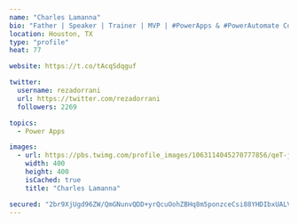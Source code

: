 ```yaml
---
name: "Charles Lamanna"
bio: "Father | Speaker | Trainer | MVP | #PowerApps & #PowerAutomate Community Super User | YouTuber Right-pointing triangle http://youtube.com/c/rezadorrani | Learn - Share - Clockwise rightwards and leftwards open circle arrows"
location: Houston, TX
type: "profile"
heat: 77

website: https://t.co/tAcqSdqguf

twitter:
  username: rezadorrani
  url: https://twitter.com/rezadorrani
  followers: 2269

topics:
  - Power Apps

images:
  - url: https://pbs.twimg.com/profile_images/1063114045270777856/qeT-jpWr_400x400.jpg
    width: 400
    height: 400
    isCached: true
    title: "Charles Lamanna"

secured: "2br9XjUgd96ZW/QmGNunvQDD+yrQcuOohZBHq8m5ponzceCsi88YHDIbxUALVc2Z1zR2eDeM4oi7yQ6mb1gkaaOtylFRwRkYFHhh+hoLpA5P7PYMTaEatxDJ28UwlZ4yl2RTxye9RiP8faJb0r7ZoZhos2dSabTMaWouNDx6W/3LCo1LV85gv7HGKBLymG03hWSArBbM3eGzJO3mHDtuwKf5rbHtdclqhfINh1RTxr4F+HCXSf7MjrSwpmn+/OlE6EeLXamUQcuqx+EXFfNn9rNFlc6Lktb578SLD51UzxvrshlZHHi3PyxFg0Rfq/g2fcS4dCEFtLfP0cn2mzGHy1++pDruUtLwTxJ37lUf79SVSDcpakIvH6iymN4L+FXNagoVs+IqhJ8do2RI/X2U97UHE++aFmRmulgEHSJJG08=;rZkQhLGU9/JYe9JzPd617Q=="
---
```


